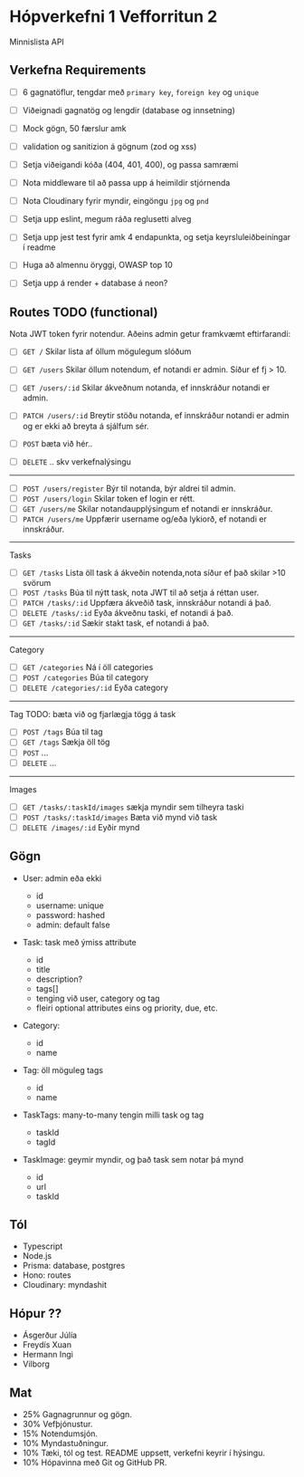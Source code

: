 # Hópverkefni 1 Vefforritun 2

Minnislista API

## Verkefna Requirements
- [ ] 6 gagnatöflur, tengdar með `primary key`, `foreign key` og `unique`
- [ ] Viðeignadi gagnatög og lengdir (database og innsetning)
- [ ] Mock gögn, 50 færslur amk
- [ ] validation og sanitizion á gögnum (zod og xss)
- [ ] Setja viðeigandi kóða (404, 401, 400), og passa samræmi
- [ ] Nota middleware til að passa upp á heimildir stjórnenda
- [ ] Nota Cloudinary fyrir myndir, eingöngu `jpg` og `pnd`
- [ ] Setja upp eslint, megum ráða reglusetti alveg
- [ ] Setja upp jest test fyrir amk 4 endapunkta, og setja keyrsluleiðbeiningar í readme
- [ ] Huga að almennu öryggi, OWASP top 10
- [ ] Setja upp á render + database á neon?


## Routes TODO (functional)
Nota JWT token fyrir notendur. Aðeins admin getur framkvæmt eftirfarandi:
- [ ] `GET /` Skilar lista af öllum mögulegum slóðum

- [ ] `GET /users` Skilar öllum notendum, ef notandi er admin. Síður ef fj > 10. 
- [ ] `GET /users/:id` Skilar ákveðnum notanda, ef innskráður notandi er admin.
- [ ] `PATCH /users/:id` Breytir stöðu notanda, ef innskráður notandi er admin og er ekki að breyta á sjálfum sér.
- [ ] `POST` bæta við hér..
- [ ] `DELETE` .. skv verkefnalýsingu
---
- [ ] `POST /users/register` Býr til notanda, býr aldrei til admin.
- [ ] `POST /users/login` Skilar token ef login er rétt.
- [ ] `GET /users/me` Skilar notandaupplýsingum ef notandi er innskráður.
- [ ] `PATCH /users/me` Uppfærir username og/eða lykiorð, ef notandi er innskráður.
---
Tasks
- [ ] `GET /tasks` Lista öll task á ákveðin notenda,nota síður ef það skilar >10 svörum
- [ ] `POST /tasks` Búa til nýtt task, nota JWT til að setja á réttan user.
- [ ] `PATCH /tasks/:id` Uppfæra ákveðið task, innskráður notandi á það.
- [ ] `DELETE /tasks/:id` Eyða ákveðnu taski, ef notandi á það.
- [ ] `GET /tasks/:id` Sækir stakt task, ef notandi á það.
---
Category
- [ ] `GET /categories` Ná í öll categories
- [ ] `POST /categories` Búa til category
- [ ] `DELETE /categories/:id` Eyða category
---
Tag
TODO: bæta við og fjarlægja tögg á task
- [ ] `POST /tags` Búa til tag
- [ ] `GET /tags` Sækja öll tög
- [ ] `POST` ...
- [ ] `DELETE` ...

--- 
Images
- [ ] `GET /tasks/:taskId/images` sækja myndir sem tilheyra taski
- [ ] `POST /tasks/:taskId/images` Bæta við mynd við task 
- [ ] `DELETE /images/:id` Eyðir mynd

## Gögn

- User: admin eða ekki
    - id
    - username: unique
    - password: hashed
    - admin: default false

- Task: task með ýmiss attribute
    - id
    - title
    - description?
    - tags[]
    - tenging við user, category og tag
    - fleiri optional attributes eins og priority, due, etc. 

- Category: 
    - id
    - name

- Tag: öll möguleg tags
    - id
    - name

- TaskTags: many-to-many tengin milli task og tag
    - taskId
    - tagId

- TaskImage: geymir myndir, og það task sem notar þá mynd
    - id
    - url
    - taskId


## Tól

- Typescript
- Node.js
- Prisma: database, postgres
- Hono: routes
- Cloudinary: myndashit



## Hópur ??

- Ásgerður Júlía
- Freydís Xuan
- Hermann Ingi
- Vilborg


## Mat
- 25% Gagnagrunnur og gögn.
- 30% Vefþjónustur.
- 15% Notendumsjón.
- 10% Myndastuðningur.
- 10% Tæki, tól og test. README uppsett, verkefni keyrir í hýsingu.
- 10% Hópavinna með Git og GitHub PR.